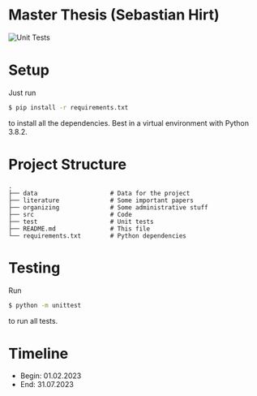 # Master Thesis (Sebastian Hirt)
![Unit Tests](https://github.com/Mokronos/MA_SebastianHirt/workflows/Unit%20Tests/badge.svg)

# Setup

Just run
```bash
$ pip install -r requirements.txt
```
to install all the dependencies. Best in a virtual environment with Python 3.8.2.

# Project Structure

```
.
├── data                    # Data for the project
├── literature              # Some important papers
├── organizing              # Some administrative stuff
├── src                     # Code
├── test                    # Unit tests
├── README.md               # This file
└── requirements.txt        # Python dependencies
```


# Testing

Run

```bash  
$ python -m unittest
```
to run all tests.

# Timeline

- Begin: 01.02.2023
- End: 31.07.2023
